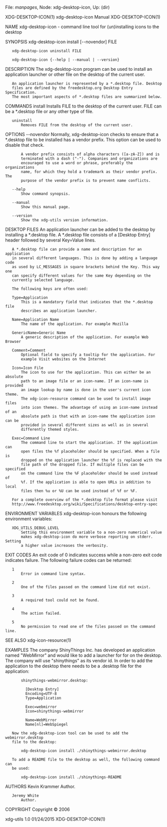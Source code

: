 File: *manpages*,  Node: xdg-desktop-icon,  Up: (dir)

XDG-DESKTOP-ICON(1)         xdg-desktop-icon Manual        XDG-DESKTOP-ICON(1)



NAME
       xdg-desktop-icon - command line tool for (un)installing icons to the
       desktop

SYNOPSIS
       xdg-desktop-icon install [--novendor] FILE

       xdg-desktop-icon uninstall FILE

       xdg-desktop-icon {--help | --manual | --version}

DESCRIPTION
       The xdg-desktop-icon program can be used to install an application
       launcher or other file on the desktop of the current user.

       An application launcher is represented by a *.desktop file. Desktop
       files are defined by the freedesktop.org Desktop Entry Specification.
       The most important aspects of *.desktop files are summarized below.

COMMANDS
       install
           Installs FILE to the desktop of the current user.  FILE can be a
           *.desktop file or any other type of file.

       uninstall
           Removes FILE from the desktop of the current user.

OPTIONS
       --novendor
           Normally, xdg-desktop-icon checks to ensure that a *.desktop file
           to be installed has a vendor prefix. This option can be used to
           disable that check.

           A vendor prefix consists of alpha characters ([a-zA-Z]) and is
           terminated with a dash ("-"). Companies and organizations are
           encouraged to use a word or phrase, preferably the organizations
           name, for which they hold a trademark as their vendor prefix. The
           purpose of the vendor prefix is to prevent name conflicts.

       --help
           Show command synopsis.

       --manual
           Show this manual page.

       --version
           Show the xdg-utils version information.

DESKTOP FILES
       An application launcher can be added to the desktop by installing a
       *.desktop file. A *.desktop file consists of a [Desktop Entry] header
       followed by several Key=Value lines.

       A *.desktop file can provide a name and description for an application
       in several different languages. This is done by adding a language code
       as used by LC_MESSAGES in square brackets behind the Key. This way one
       can specify different values for the same Key depending on the
       currently selected language.

       The following keys are often used:

       Type=Application
           This is a mandatory field that indicates that the *.desktop file
           describes an application launcher.

       Name=Application Name
           The name of the application. For example Mozilla

       GenericName=Generic Name
           A generic description of the application. For example Web Browser

       Comment=Comment
           Optional field to specify a tooltip for the application. For
           example Visit websites on the Internet

       Icon=Icon File
           The icon to use for the application. This can either be an absolute
           path to an image file or an icon-name. If an icon-name is provided
           an image lookup by name is done in the user's current icon theme.
           The xdg-icon-resource command can be used to install image files
           into icon themes. The advantage of using an icon-name instead of an
           absolute path is that with an icon-name the application icon can be
           provided in several different sizes as well as in several
           differently themed styles.

       Exec=Command Line
           The command line to start the application. If the application can
           open files the %f placeholder should be specified. When a file is
           dropped on the application launcher the %f is replaced with the
           file path of the dropped file. If multiple files can be specified
           on the command line the %F placeholder should be used instead of
           %f. If the application is able to open URLs in addition to local
           files then %u or %U can be used instead of %f or %F.

       For a complete overview of the *.desktop file format please visit
       http://www.freedesktop.org/wiki/Specifications/desktop-entry-spec

ENVIRONMENT VARIABLES
       xdg-desktop-icon honours the following environment variables:

       XDG_UTILS_DEBUG_LEVEL
           Setting this environment variable to a non-zero numerical value
           makes xdg-desktop-icon do more verbose reporting on stderr. Setting
           a higher value increases the verbosity.

EXIT CODES
       An exit code of 0 indicates success while a non-zero exit code
       indicates failure. The following failure codes can be returned:

       1
           Error in command line syntax.

       2
           One of the files passed on the command line did not exist.

       3
           A required tool could not be found.

       4
           The action failed.

       5
           No permission to read one of the files passed on the command line.

SEE ALSO
       xdg-icon-resource(1)

EXAMPLES
       The company ShinyThings Inc. has developed an application named
       "WebMirror" and would like to add a launcher for for on the desktop.
       The company will use "shinythings" as its vendor id. In order to add
       the application to the desktop there needs to be a .desktop file for
       the application:

           shinythings-webmirror.desktop:

             [Desktop Entry]
             Encoding=UTF-8
             Type=Application

             Exec=webmirror
             Icon=shinythings-webmirror

             Name=WebMirror
             Name[nl]=WebSpiegel

       Now the xdg-desktop-icon tool can be used to add the webmirror.desktop
       file to the desktop:

           xdg-desktop-icon install ./shinythings-webmirror.desktop

       To add a README file to the desktop as well, the following command can
       be used:

           xdg-desktop-icon install ./shinythings-README


AUTHORS
       Kevin Krammer
           Author.

       Jeremy White
           Author.

COPYRIGHT
       Copyright © 2006



xdg-utils 1.0                     01/24/2015               XDG-DESKTOP-ICON(1)

